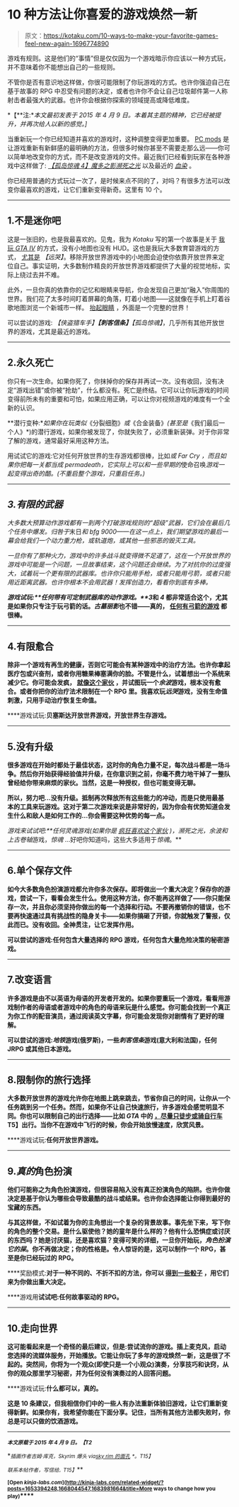 # 10 种方法让你喜爱的游戏焕然一新

> 原文：<https://kotaku.com/10-ways-to-make-your-favorite-games-feel-new-again-1696774890>

游戏有规则。这是他们的“事情”但是仅仅因为一个游戏暗示你应该以一种方式玩，并不意味着你不能想出自己的一些规则。



不管你是否有意识地这样做，你很可能限制了你玩游戏的方式。也许你强迫自己在基于故事的 RPG 中忍受有问题的决定，或者也许你不会让自己垃圾邮件第一人称射击者最强大的武器。也许你会根据你探索的领域提高或降低难度。

*【**注:**本文最初发表于 2015 年 4 月 9 日。本着其主题的精神，它已经被提升，并再次给人以新的感觉。]*

当重新玩一个你已经知道并喜欢的游戏时，这种调整变得更加重要。 [PC mods](http://kotaku.com/the-12-best-mods-for-pc-games-5979860) 是让游戏重新有新鲜感的最明确的方法，但很多时候你甚至不需要走那么远——你可以简单地改变你的方式，而不是改变游戏的文件。最近我们已经看到玩家在各种游戏中这样做了: [*【孤岛惊魂 4】*](http://kotaku.com/a-very-brutal-way-to-play-far-cry-4-1668044547)[*魔多之影*](http://kotaku.com/think-shadow-of-mordor-is-too-easy-try-these-out-1653394248)[*濒死之光*](http://kotaku.com/how-to-make-dying-light-more-difficult-1683981664) 以及最近的 [*血染*](http://kotaku.com/incredible-bloodborne-player-beats-game-without-ever-le-1695418129) 。

你已经用普通的方式玩过一次了，是时候来点不同的了，对吗？有很多方法可以改变你最喜欢的游戏，让它们重新变得新奇。这里有 10 个。

* * *

## 1.不是迷你吧

这是一张旧的，也是我最喜欢的。见鬼，我为 *Kotaku* 写的第一个故事是关于 [我玩 *GTA IV*](http://kotaku.com/youve-been-playing-gta-iv-wrong-5828760) 的方式，没有小地图也没有 HUD。这也是我玩大多数育碧游戏的方式， [尤其是](http://kotaku.com/the-new-best-way-to-play-far-cry-3-hud-free-and-loving-5966309) *【远哭】*。移除开放世界游戏中的小地图会迫使你依靠开放世界来定位自己。事实证明，大多数制作精良的开放世界游戏都提供了大量的视觉地标，实际上绕过去并不难。

此外，一旦你真的依靠你的记忆和眼睛来导航，你会发现自己更加“融入”你周围的世界。我们花了太多时间盯着屏幕的角落，盯着小地图——这就像在手机上盯着谷歌地图浏览一个新城市一样。 [抬起眼睛](http://kotaku.com/the-new-best-way-to-play-far-cry-3-hud-free-and-loving-5966309) ，外面是一个完整的世界！

可以尝试的游戏: *【侠盗猎车手】**【刺客信条】**【孤岛惊魂】*，几乎所有其他开放世界的游戏，尤其是最近的游戏。

* * *

## 2.永久死亡

你只有一次生命。如果你死了，你抹掉你的保存并再试一次。没有收回，没有决定“游戏出错”或你被“抢劫”，什么都没有。死亡是终结。它可以让你玩游戏的时间变得前所未有的重要和可怕，如果应用正确，可以让你对视频游戏的难度有一个全新的认识。

**潜行变种:**如果你在玩类似*《分裂细胞》*或*《合金装备》*(甚至是*《我们最后一个人》*)的潜行游戏，如果你被发现了，你就失败了，必须重新装弹。对于你非常了解的游戏，通常最好采用这种方法。

用试试它的游戏:它对任何开放世界的生存游戏都很棒，比如*或 *Far Cry* ，而且如果你把每一关都当成 permadeath，它实际上可以和一些早期的*使命召唤*游戏一起变得出奇的酷。(不重启整个游戏，只重启任务。)*

* * *

## *3.有限的武器*

*大多数大预算动作游戏都有一到两个打破游戏规则的“超级”武器，它们会在最后几个任务中爆发。归咎于*末日*和 bfg 9000——在这一点上，我们期望游戏的最后一幕会给我们一个动力重力枪，或轨道炮，或其他一些邪恶的毁灭工具。*

*一旦你有了那种火力，游戏中的许多战斗就变得微不足道了，这在一个开放世界的游戏中可能是一个问题，一旦故事结束，这个问题还会继续。为了对抗你的过度强大，试着玩一个更有限的武器库。也许你只能用手枪，或者只能用弓箭，或者只能用近距离武器。也许你根本不会用武器！发挥创造力，看看你到底有多棒。*

***游戏试玩:**任何带有可定制武器库的动作游戏。**3*和 *4* 都非常适合这个，尤其是如果你只专注于玩弓箭的话。*古墓丽影*也不错——真的， [任何有弓箭的游戏](http://kotaku.com/video-games-have-become-obsessed-with-bows-and-arrows-5991211) 都很棒。**

* * *

## **4.有限愈合**

**除非一个游戏有再生的健康，否则它可能会有某种游戏中的治疗方法。也许你拿起医疗包或兴奋剂，或者你用糖果棒塞满你的脸。不管是什么，试着想出一个系统来减少它。你可能会发疯， [就像这个家伙](http://kotaku.com/the-most-hardcore-game-of-fallout-new-vegas-just-got-m-1688964105) ，并试图玩一个*余波*游戏，根本没有愈合。或者你把你的治疗法术限制在一个 RPG 里。我喜欢玩*远哭*游戏，没有生命值刺激，只用手动治疗恢复生命值。**

****游戏试玩:**贝塞斯达开放世界游戏，开放世界生存游戏。**

* * *

## **5.没有升级**

**很多游戏在开始时都处于最佳状态，这时你的角色力量不足，每次战斗都是一场斗争。然后你开始获得经验值并升级，在你意识到之前，你毫不费力地干掉了一整队曾经给你带来麻烦的家伙。当然，这是一种授权，但也可能变得无聊。**

**所以，努力吧...没有升级。抵制再次释放所有这些能力的冲动，而是只使用最基本的工具来玩游戏。这对于第二次游戏来说是非常好的，因为你会有优势知道会发生什么和敌人是如何工作的…你会需要这种优势的每一点。**

****游戏来试试吧:**任何*灵魂*游戏(如果你是 [疯狂喜欢这个家伙](http://kotaku.com/incredible-bloodborne-player-beats-game-without-ever-le-1695418129) )，*濒死之光*，*余波*和*上古卷轴*游戏，*惊魂* …好吧你知道吗，这些大多适用于*惊魂*。**

* * *

## **6.单个保存文件**

**如今大多数角色扮演游戏都允许你多次保存。即将做出一个重大决定？保存你的游戏，尝试一下，看看会发生什么。使用这种方法，你不能再这样做了——你只能保存一次，并且你必须坚持你做出的每一个选择和行动。不要再撤销你的错误，也不要再快速通过具有挑战性的隐身关卡——如果你搞砸了开锁，你就触发了警报，仅此而已。没有收回。全神贯注，让它发挥作用。**

**可以尝试的游戏:任何包含大量选择的 RPG 游戏，任何包含大量危险决策的秘密游戏。**

* * *

## **7.改变语言**

**许多游戏是由不以英语为母语的开发者开发的。如果你要重玩一个游戏，看看用游戏制作者的母语或者游戏中的角色的母语来玩是什么感觉。你可能会找到一个真正为你工作的配音演员，通过阅读英文字幕，你可能会发现你对剧情有了更好的理解。**

**可以尝试的游戏:*地铁*游戏(俄罗斯)，一些*刺客信条*游戏(意大利和法国)，任何 JRPG 或其他日本游戏。**

* * *

## **8.限制你的旅行选择**

**大多数开放世界的游戏允许你在地图上跳来跳去，节省你自己的时间，让你从一个任务跳到另一个任务。然而，如果你不让自己快速旅行，许多游戏会感觉明显不同。你也可以限制自己的出行选择——比如 *GTA* 中的 [，尽量只徒步或骑自行车](http://kotaku.com/five-ways-you-can-make-grand-theft-auto-v-more-immersiv-1373584582)T5】出行。当你不在游戏中飞行的时候，你会开始放慢速度，欣赏风景。**

****游戏试玩:**任何开放世界游戏。**

* * *

## **9.*真的*角色扮演**

**他们可能称之为角色扮演游戏，但很容易陷入没有真正扮演角色的陷阱。也许你做决定是基于你认为哪些会导致最酷的战斗或结果。也许你会选择能让你得到最好的宝藏的东西。**

**与其这样做，不如试着为你的主角想出一个复杂的背景故事。事先坐下来，写下你的角色的整个交易。是什么驱使他？她的童年是什么样的？他有什么恐惧症或讨厌的东西吗？她是讨厌猫，还是喜欢猫？变得可笑的详细，一旦你开始玩，*角色扮演它的屎*。你不再做决定；你的性格是。令人惊讶的是，这可以制作一个 RPG，甚至是你已经玩过的 RPG。**

****奖励模式:**对于一种不同的、不折不扣的方法，你可以 [得到一些骰子](http://kotaku.com/the-most-random-fallout-playthrough-1672978774) ，用它们来为你做出重大决定。**

****游戏用**试试吧:任何故事驱动的 RPG。**

* * *

## **10.走向世界**

**这可能看起来是一个奇怪的最后建议，但是:尝试流你的游戏。插上麦克风，启动您选择的流媒体服务，开始播放。它能让你玩了多年的游戏焕然一新，这是很了不起的。突然间，你将为一个观众(即使只是一个小观众)演奏，分享技巧和诀窍，从你的观众那里学习秘密，并为任何没有演奏过的人回答问题。**

****游戏试玩:**什么都可以，真的。**

**这是 10 条建议，但我相信你们中的一些人有办法重新体验旧游戏，让它们重新变得新鲜。如果你有，我希望你能在下面分享。记住，当所有其他方法都失败时，你总是可以只做的饮酒游戏。**

* * *

**<small>*本文原载于 2015 年 4 月 9 日。【T2*</small>** 

**<small>*插画作者吉姆·库克，Skyrim 爆头 via*</small>[<small>*sky rim 的面孔*</small>](https://www.flickr.com/photos/125334901@N08/galleries/72157645191584149) <small>*。*T15】</small>**

***<small>联系本帖作者，写信给</small>*[*<small></small>*](mailto:kirk@kotaku.com)<small>*<small>。</small>T15】*</small>**

**<small>[Open *kinja-labs.com*](http://kinja-labs.com/related-widget/?posts=1653394248,1668044547,1683981664&title=More ways to change how you play)</small>****<small></small>**